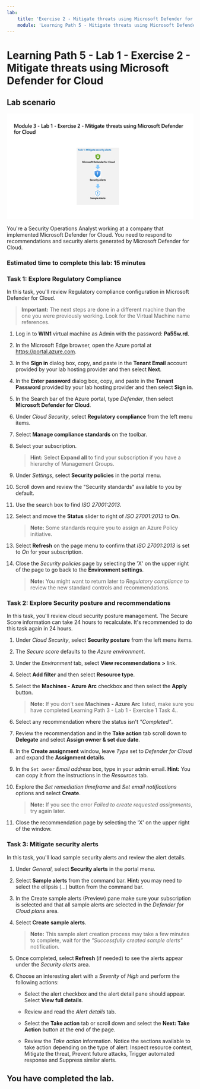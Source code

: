 ```yaml
---
lab:
    title: 'Exercise 2 - Mitigate threats using Microsoft Defender for Cloud'
    module: 'Learning Path 5 - Mitigate threats using Microsoft Defender for Cloud'
---
```


# Learning Path 5 - Lab 1 - Exercise 2 - Mitigate threats using Microsoft Defender for Cloud

## Lab scenario

![Lab overview.](../Media/SC-200-Lab_Diagrams_Mod3_L1_Ex2.png)

You're a Security Operations Analyst working at a company that implemented Microsoft Defender for Cloud. You need to respond to recommendations and security alerts generated by Microsoft Defender for Cloud.

### Estimated time to complete this lab: 15 minutes

### Task 1: Explore Regulatory Compliance

In this task, you'll review Regulatory compliance configuration in Microsoft Defender for Cloud. 

>**Important:** The next steps are done in a different machine than the one you were previously working. Look for the Virtual Machine name references.

1. Log in to **WIN1** virtual machine as Admin with the password: **Pa55w.rd**.  

1. In the Microsoft Edge browser, open the Azure portal at <https://portal.azure.com>.

1. In the **Sign in** dialog box, copy, and paste in the **Tenant Email** account provided by your lab hosting provider and then select **Next**.

1. In the **Enter password** dialog box, copy, and paste in the **Tenant Password** provided by your lab hosting provider and then select **Sign in**.

1. In the Search bar of the Azure portal, type *Defender*, then select **Microsoft Defender for Cloud**.

1. Under *Cloud Security*, select **Regulatory compliance** from the left menu items.

1. Select **Manage compliance standards** on the toolbar.

1. Select your subscription.

    >**Hint:** Select **Expand all** to find your subscription if you have a hierarchy of Management Groups.

1. Under *Settings*, select **Security policies** in the portal menu.

1. Scroll down and review the "Security standards" available to you by default.

1. Use the search box to find *ISO 27001:2013*.

1. Select and move the **Status** slider to right of *ISO 27001:2013* to **On**.

    >**Note:** Some standards require you to assign an Azure Policy initiative.

1. Select **Refresh** on the page menu to confirm that *ISO 27001:2013* is set to *On* for your subscription.

1. Close the *Security policies* page by selecting the 'X' on the upper right of the page to go back to the **Environment settings**.

    >**Note:** You might want to return later to *Regulatory compliance* to review the new standard controls and recommendations.

### Task 2: Explore Security posture and recommendations

In this task, you'll review cloud security posture management.  The Secure Score information can take 24 hours to recalculate. It's recommended to do this task again in 24 hours.

1. Under *Cloud Security*, select **Security posture** from the left menu items.

1. The *Secure score* defaults to the *Azure environment*.

1. Under the *Environment* tab, select **View recommendations >** link.

1. Select **Add filter** and then select **Resource type**.

1. Select the **Machines - Azure Arc** checkbox and then select the **Apply** button.

    >**Note:** If you don't see **Machines - Azure Arc** listed, make sure you have completed Learning Path 3 - Lab 1 - Exercise 1 Task 4..

1. Select any recommendation where the status isn't *"Completed"*.

1. Review the recommendation and in the **Take action** tab scroll down to **Delegate** and select **Assign owner & set due date**.

1. In the **Create assignment** window, leave *Type* set to *Defender for Cloud* and expand the **Assignment details**.

1. In the `Set owner` *Email address* box, type in your admin email. **Hint:** You can copy it from the instructions in the *Resources* tab.

1. Explore the *Set remediation timeframe* and *Set email notifications* options and select **Create**.

    >**Note:** If you see the error *Failed to create requested assignments*, try again later.

1. Close the recommendation page by selecting the 'X' on the upper right of the window.


### Task 3: Mitigate security alerts

In this task, you'll load sample security alerts and review the alert details.


1. Under *General*, select **Security alerts** in the portal menu.

1. Select **Sample alerts** from the command bar. **Hint:** you may need to select the ellipsis (...) button from the command bar.

1. In the Create sample alerts (Preview) pane make sure your subscription is selected and that all sample alerts are selected in the *Defender for Cloud plans* area.

1. Select **Create sample alerts**.  

    >**Note:** This sample alert creation process may take a few minutes to complete, wait for the *"Successfully created sample alerts"* notification.

1. Once completed, select **Refresh** (if needed) to see the alerts appear under the *Security alerts* area.

1. Choose an interesting alert with a *Severity* of *High* and perform the following actions:

    - Select the alert checkbox and the alert detail pane should appear. Select **View full details**.

    - Review and read the *Alert details* tab.

    - Select the **Take action** tab or scroll down and select the **Next: Take Action** button at the end of the page.

    - Review the *Take action* information. Notice the sections available to take action depending on the type of alert: Inspect resource context, Mitigate the threat, Prevent future attacks, Trigger automated response and Suppress similar alerts.

## You have completed the lab.
